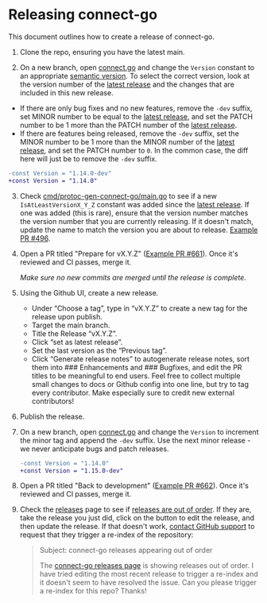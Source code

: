 # Releasing connect-go

This document outlines how to create a release of connect-go.

1. Clone the repo, ensuring you have the latest main.

2. On a new branch, open [connect.go](connect.go) and change the `Version` constant to an appropriate [semantic version](https://semver.org/). To select the correct version, look at the version number of the [latest release](https://github.com/connectrpc/connect-go/releases/latest) and the changes that are included in this new release.
  * If there are only bug fixes and no new features, remove the `-dev` suffix, set MINOR number to be equal to the [latest release](https://github.com/connectrpc/connect-go/releases/latest), and set the PATCH number to be 1 more than the PATCH number of the [latest release](https://github.com/connectrpc/connect-go/releases/latest).
  * If there are features being released, remove the `-dev` suffix, set the MINOR number to be 1 more than the MINOR number of the [latest release](https://github.com/connectrpc/connect-go/releases/latest), and set the PATCH number to `0`. In the common case, the diff here will just be to remove the `-dev` suffix.

   ```patch
   -const Version = "1.14.0-dev"
   +const Version = "1.14.0"
   ```

3. Check [cmd/protoc-gen-connect-go/main.go](cmd/protoc-gen-connect-go/main.go) to see if a new `IsAtLeastVersionX_Y_Z` constant was added since the [latest release](https://github.com/connectrpc/connect-go/releases/latest). If one was added (this is rare), ensure that the version number matches the version number that you are currently releasing. If it doesn't match, update the name to match the version you are about to release. [Example PR #496](https://github.com/connectrpc/connect-go/pull/496).

4. Open a PR titled "Prepare for vX.Y.Z" ([Example PR #661](https://github.com/connectrpc/connect-go/pull/661)). Once it's reviewed and CI passes, merge it.

    *Make sure no new commits are merged until the release is complete.*

5. Using the Github UI, create a new release.
    - Under “Choose a tag”, type in “vX.Y.Z” to create a new tag for the release upon publish.
    - Target the main branch.
    - Title the Release “vX.Y.Z”.
    - Click “set as latest release”.
    - Set the last version as the “Previous tag”.
    - Click “Generate release notes” to autogenerate release notes, sort them into ### Enhancements and ### Bugfixes, and edit the PR titles to be meaningful to end users. Feel free to collect multiple small changes to docs or Github config into one line, but try to tag every contributor. Make especially sure to credit new external contributors!

6. Publish the release.

7. On a new branch, open [connect.go](connect.go) and change the `Version` to increment the minor tag and append the `-dev` suffix. Use the next minor release - we never anticipate bugs and patch releases.

   ```patch
   -const Version = "1.14.0"
   +const Version = "1.15.0-dev"
   ```

8. Open a PR titled "Back to development" ([Example PR #662](https://github.com/connectrpc/connect-go/pull/662)). Once it's reviewed and CI passes, merge it.

9. Check the [releases](https://github.com/connectrpc/connect-go/releases) page to see if [releases are out of order](https://github.com/orgs/community/discussions/8226). If they are, take the release you just did, click on the button to edit the release, and then update the release. If that doesn't work, [contact GitHub support](https://support.github.com/contact?tags=rr-general-technical) to request that they trigger a re-index of the repository:

   > Subject: connect-go releases appearing out of order
   >
   > The [connect-go releases page](https://github.com/connectrpc/connect-go/releases) is showing releases out of order. I have tried editing the most recent release to trigger a re-index and it doesn't seem to have resolved the issue. Can you please trigger a re-index for this repo? Thanks!
